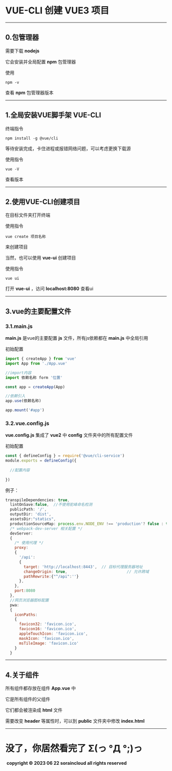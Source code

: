 # VUE-CLI 创建 VUE3 项目

------

## 0.包管理器

需要下载 **nodejs** 

它会安装并全局配置 **npm** 包管理器

使用

```
npm -v
```

查看 **npm** 包管理器版本

------

## 1.全局安装VUE脚手架 VUE-CLI

终端指令

```
npm install -g @vue/cli
```

等待安装完成，卡住进程或报错网络问题，可以考虑更换下载源

使用指令

```
vue -V
```

查看版本

------

## 2.使用VUE-CLI创建项目

在目标文件夹打开终端

使用指令

```
vue create 项目名称
```

来创建项目

当然，也可以使用 **vue-ui** 创建项目

使用指令

```
vue ui
```

打开 **vue-ui** ，访问 **localhost:8080** 查看ui

------

## 3.vue的主要配置文件

### 3.1.main.js

**main.js** 是vue的主要配置 **js** 文件，所有js依赖都在 **main.js** 中全局引用

初始配置

```js
import { createApp } from 'vue'
import App from './App.vue'

//import内容
import 依赖名称 form '位置'

const app = createApp(App)

//依赖引入
app.use(依赖名称)

app.mount('#app')

```

### 3.2.vue.config.js

**vue.config.js** 集成了 **vue2** 中 **config** 文件夹中的所有配置文件

初始配置

```js
const { defineConfig } = require('@vue/cli-service')
module.exports = defineConfig({
    
  //配置内容
  
})
```

例子：

```js
transpileDependencies: true,
  lintOnSave:false,  //不使用驼峰命名检测
  publicPath: '/',
  outputDir: 'dist',
  assetsDir:"statics",
  productionSourceMap: process.env.NODE_ENV !== 'production'? false : true,
  /* webpack-dev-server 相关配置 */
  devServer:
  {
    /* 使用代理 */
    proxy:
    {
      '/api':
      {
        target: 'http://localhost:8443',  // 目标代理服务器地址
        changeOrigin: true,                          // 允许跨域
        pathRewrite:{"^/api":''}
      },
    },
    port:8080
  },
  //网页浏览器图标配置
  pwa: 
  {
    iconPaths: 
    {
      favicon32: 'favicon.ico',
      favicon16: 'favicon.ico',
      appleTouchIcon: 'favicon.ico',
      maskIcon: 'favicon.ico',
      msTileImage: 'favicon.ico'
    }
  }
```

------

## 4.关于组件

所有组件都存放在组件 **App.vue** 中

它是所有组件的父组件

它们都会被渲染成 **html** 文件

需要改变 **header** 等属性时，可以到 **public** 文件夹中修改 **index.html**

------

# 没了，你居然看完了 Σ(っ °Д °;)っ

​	**copyright © 2023 06 22 soraincloud all rights reserved**